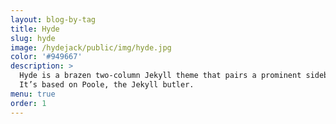 ```yaml
---
layout: blog-by-tag
title: Hyde
slug: hyde
image: /hydejack/public/img/hyde.jpg
color: '#949667'
description: >
  Hyde is a brazen two-column Jekyll theme that pairs a prominent sidebar with uncomplicated content.
  It’s based on Poole, the Jekyll butler.
menu: true
order: 1
---
```

